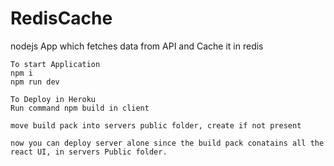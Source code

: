 # RedisCache
nodejs App which fetches data from API and Cache it in redis 

```
To start Application
npm i 
npm run dev
```

```
To Deploy in Heroku
Run command npm build in client 

move build pack into servers public folder, create if not present 

now you can deploy server alone since the build pack conatains all the react UI, in servers Public folder.

```

